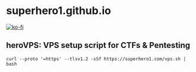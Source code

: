 # superhero1.github.io

[![ko-fi](https://ko-fi.com/img/githubbutton_sm.svg)](https://ko-fi.com/superhero1)

## heroVPS: VPS setup script for CTFs & Pentesting
`curl --proto '=https' --tlsv1.2 -sSf https://superhero1.com/vps.sh | bash`
